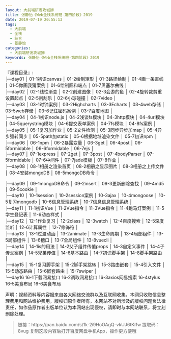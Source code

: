 ```yaml
---
layout: 大前端研发攻城狮
title: 张静怡《Web全栈系统班-第四阶段》2019
date: 2019-07-19 20:55:13
tags:
  - 大前端
  - 全栈
  - 综合
  - 张静怡
categories:
  - 大前端研发攻城狮
keywords: 张静怡《Web全栈系统班-第四阶段》2019
---
```

『课程目录』:  
├─day01
│      01-1初识canvas
│      01-2绘制矩形
│      01-3路径绘制
│      01-4画一条直线
│      01-5你画我猜案例
│      01-6绘制圆和端点
│      01-7贝塞尔曲线
│      
├─day02
│      02-1线性渐变
│      02-2创建图像
│      02-3会游的鱼
│      02-4旋转裁剪重设置起点
│      02-5刮刮乐
│      02-6小球碰撞
│      02-7video
│      
├─day03
│      03-1时钟案例
│      03-2Highcharts
│      03-3Echarts
│      03-4web存储
│      03-5web存储
│      03-6记住密码案例
│      03-7百度地图
│      
├─day04
│      04-1初识node.js
│      04-2浅谈fs模块
│      04-3http模块
│      04-4url模块
│      04-5querystring模块
│      04-6提交表单案例
│      04-7fs模块
│      04-8fs案例
│      
├─day05
│      05-1复习加作业
│      05-2文件检测
│      05-3同步异步加map
│      05-4异步强转同步
│      05-5path加static
│      05-6根据地址渲染文件
│      05-7初识npm
│      
├─day06
│      06-1npm
│      06-2暴露变量
│      06-3get
│      06-4post
│      06-5formidable
│      06-6formidable
│      06-7ejs
│      
├─day07
│      07-1express
│      07-2get
│      07-3post
│      07-4bodyParser
│      07-5formidable
│      07-6中间件
│      07-7jade模板
│      07-8作业
│      
├─day08
│      08-1相册之渲染首页
│      08-2相册之显示图片
│      08-3相册之上传文件
│      08-4安装mongoDB
│      08-5mongoDB命令
│   
<!-- more -->    
├─day09
│      09-1mongoDB命令
│      09-2insert
│      09-3更新删除查找
│      09-4md5
│      09-5cookie
│      
├─day10
│      10-1session
│      10-2session案例
│      10-3ajax
│      10-4mongoose
│      10-5复习mongodb
│      10-6信息管理系统
│      10-7信息信息管理系统
│      
├─day11
│      11-1初识Vue
│      11-2Vue指令
│      11-3Vue指令
│      11-4跑马灯案例
│      11-5学生登记表
│      11-6动态样式
│      
├─day12
│      12-1作业复习
│      12-2class
│      12-3watch
│      12-4百度搜索
│      12-5深度监听
│      12-6计算属性
│      12-7修饰符
│      
├─day13
│      13-1过渡动画
│      13-2animate
│      13-3生命周期
│      13-4局部组件
│      13-5局部组件
│      13-6槽口
│      13-7全局组件
│      13-8vuecli
│      
├─day14
│      14-1is的用法
│      14-2父子组件传值props
│      14-3自定义事件
│      14-4子传父案例
│      14-5兄弟传值
│      14-6基本路由
│      14-7初识脚手架
│      14-8脚手架路由
│      
├─day15
│      15-1复习脚手架
│      15-2脚手架跳转
│      15-3路由嵌套
│      15-4引入文件
│      15-5动态路由
│      15-6嵌套路由
│      15-7swiper
│      
└─day16
        16-1下载网易接口
        16-2调取网易接口
        16-3axios网易搜索
        16-4stylus
        16-5美食布局
        16-6美食布局

<div class="post-copyright">
    <div class="post-copyright__author">
      <span class="post-copyright-meta">声明：视频资料等内容据来自各大网络交流群以及互联网收集，本网只收取信息整理费用和网站维护费用，版权归原作者所有，本网站不对所涉及的版权问题负法律责任，如作品原作者出版单位认为本网站出现侵权，请即时与本网站联系，将立刻删除处理。 </span>
    </div>
</div>

<blockquote class="blockquote-center">
链接：https://pan.baidu.com/s/1k-2i9HoOAgQ-vkUJ6tKi1w 
提取码：8vug 
复制这段内容后打开百度网盘手机App，操作更方便哦
</blockquote>

